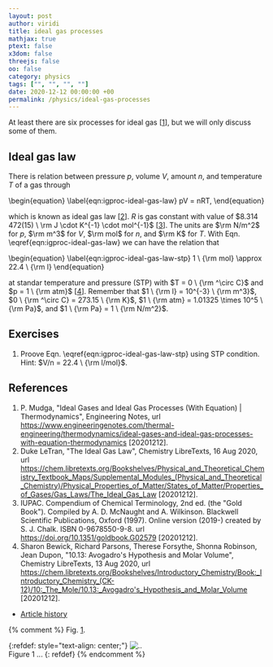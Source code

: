 ```yaml
---
layout: post
author: viridi
title: ideal gas processes
mathjax: true
ptext: false
x3dom: false
threejs: false
oo: false
category: physics
tags: ["", "", "", ""]
date: 2020-12-12 00:00:00 +00
permalink: /physics/ideal-gas-processes
---
```

At least there are six processes for ideal gas [[1](#ref1)], but we will only discuss some of them.


## Ideal gas law
There is relation between pressure $p$, volume $V$, amount $n$, and temperature $T$ of a gas through

\begin{equation}
\label{eqn:igproc-ideal-gas-law}
pV = nRT,
\end{equation}

which is known as ideal gas law [[2](#ref2)]. $R$ is gas constant with value of $8.314 472(15) \ \rm J \cdot K^{-1} \cdot mol^{-1}$ [[3](#ref3)]. The units are $\rm N/m^2$ for $p$, $\rm m^3$ for $V$, $\rm mol$ for $n$, and $\rm K$ for $T$. With Eqn. \eqref{eqn:igproc-ideal-gas-law} we can have the relation that

\begin{equation}
\label{eqn:igproc-ideal-gas-law-stp}
1 \ {\rm mol} \approx 22.4 \ {\rm l}
\end{equation}

at standar temperature and pressure (STP) with $T = 0 \ {\rm ^\circ C}$ and $p = 1 \ {\rm atm}$ [[4](#ref4)]. Remember that $1 \ {\rm l} = 10^{-3} \ {\rm m^3}$, $0 \ {\rm ^\circ C} = 273.15 \ {\rm K}$, $1 \ {\rm atm} = 1.01325 \times 10^5 \ {\rm Pa}$, and $1 \ {\rm Pa} = 1 \ {\rm N/m^2}$.


## Exercises
1. Proove Eqn. \eqref{eqn:igproc-ideal-gas-law-stp} using STP condition. Hint: $V/n = 22.4 \ {\rm l/mol}$.


## References
1. <a name="ref1"></a> P. Mudga, "Ideal Gases and Ideal Gas Processes (With Equation) \| Thermodynamics", Engineering Notes, url <https://www.engineeringenotes.com/thermal-engineering/thermodynamics/ideal-gases-and-ideal-gas-processes-with-equation-thermodynamics> [20201212].
2. <a name="ref2"></a>Duke LeTran, "The Ideal Gas Law", Chemistry LibreTexts, 16 Aug 2020, url <https://chem.libretexts.org/Bookshelves/Physical_and_Theoretical_Chemistry_Textbook_Maps/Supplemental_Modules_(Physical_and_Theoretical_Chemistry)/Physical_Properties_of_Matter/States_of_Matter/Properties_of_Gases/Gas_Laws/The_Ideal_Gas_Law> [20201212].
3. <a name="ref3"></a>IUPAC. Compendium of Chemical Terminology, 2nd ed. (the "Gold Book"). Compiled by A. D. McNaught and A. Wilkinson. Blackwell Scientific Publications, Oxford (1997). Online version (2019-) created by S. J. Chalk. ISBN 0-9678550-9-8. url <https://doi.org/10.1351/goldbook.G02579> [20201212].
4. <a name="ref4"></a>Sharon Bewick, Richard Parsons, Therese Forsythe, Shonna Robinson, Jean Dupon, "10.13: Avogadro's Hypothesis and Molar Volume", Chemistry LibreTexts, 13 Aug 2020, url <https://chem.libretexts.org/Bookshelves/Introductory_Chemistry/Book:_Introductory_Chemistry_(CK-12)/10:_The_Mole/10.13:_Avogadro's_Hypothesis_and_Molar_Volume> [20201212].

+ [Article history](https://github.com/butiran/butiran.github.io/commits/master/_posts/phys/2020-12-12-ideal-gas-processes.md)

{% comment %}
Fig. <a href="#fig:x">1</a>.

{:refdef: style="text-align: center;"}
![..](/assets/img/phys/x.png)
<br />
Figure <a name="fig:x">1</a> ...
{: refdef}
{% endcomment %}

